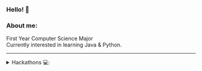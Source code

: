 ### Hello! 👋

### About me:
First Year Computer Science Major<br/>
Currently interested in learning Java & Python.
<br/>

---

<details>
<summary> Hackathons 💻: </summary>
  
<br/>

BC Hacks 4.0  - https://www.cscu.io/bc-hacks-4<br/>


</details>



